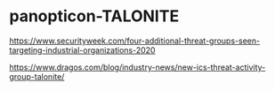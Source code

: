 # panopticon-TALONITE

https://www.securityweek.com/four-additional-threat-groups-seen-targeting-industrial-organizations-2020

https://www.dragos.com/blog/industry-news/new-ics-threat-activity-group-talonite/
